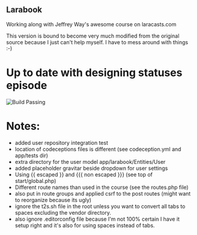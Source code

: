 ## Larabook

Working along with Jeffrey Way's awesome course on laracasts.com

This version is bound to become very much modified from the original source because I just can't help myself. I have to mess around with things :-)

# Up to date with designing statuses episode

![Build Passing](http://cdn.memegenerator.net/instances/200x/52578731.jpg)

# Notes:
- added user repository integration test
- location of codeceptions files is different (see codeception.yml and app/tests dir)
- extra directory for the user model app/larabook/Entities/User
- added placeholder gravitar beside dropdown for user settings
- Using {{ escaped }} and {{{ non escaped }}} (see top of start/global.php)
- Different route names than used in the course (see the routes.php file)
- also put in route groups and applied csrf to the post routes (might want to reorganize because its ugly)
- ignore the t2s.sh file in the root unless you want to convert all tabs to spaces excluding the vendor directory. 
- also ignore .editorconfig file because I'm not 100% certain I have it setup right and it's also for using spaces instead of tabs.
